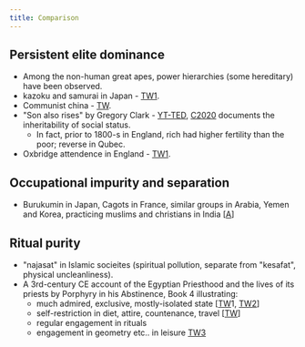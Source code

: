 ```yaml
---
title: Comparison
---
```



## Persistent elite dominance
- Among the non-human great apes, power hierarchies (some hereditary) have been observed. 
- kazoku and samurai in Japan - [TW1](https://twitter.com/Rjrasva/status/555363885927366656).
- Communist china - [TW](https://twitter.com/Rjrasva/status/894288819335385088).
- "Son also rises" by Gregory Clark - [YT-TED](https://www.youtube.com/watch?v=0c2Ugb4VKH8), [C2020](https://www.youtube.com/watch?v=IN_-2rILolk) documents the inheritability of social status.
  - In fact, prior to 1800-s in England, rich had higher fertility than the poor; reverse in Qubec. 
- Oxbridge attendence in England - [TW1](https://twitter.com/Rjrasva/status/842466759143743488).

## Occupational impurity and separation
- Burukumin in Japan, Cagots in France, similar groups in Arabia, Yemen and Korea, practicing muslims and christians in India \[[A](http://kafila.org/2011/09/15/in-allahpur-a-moment-of-truth/)\]

## Ritual purity
- "najasat" in Islamic socieites (spiritual pollution, separate from "kesafat", physical uncleanliness).
- A 3rd-century CE account of the Egyptian Priesthood and the lives of its priests by Porphyry in his Abstinence, Book 4 illustrating:
    - much admired, exclusive, mostly-isolated state \[[TW](https://twitter.com/GhorAngirasa/status/888768695308238848)1, [TW2](https://twitter.com/GhorAngirasa/status/888768695308238848)\]
    - self-restriction in diet, attire, countenance, travel \[[TW](https://twitter.com/GhorAngirasa/status/888768695308238848)\]
    - regular engagement in rituals
    - engagement in geometry etc.. in leisure [TW3](https://twitter.com/GhorAngirasa/status/888768695308238848)